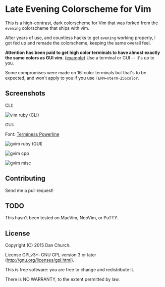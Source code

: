 # Late Evening Colorscheme for Vim

This is a high-contrast, dark colorscheme for Vim that was forked from the `evening` colorscheme that ships with vim.

After years of use, and countless hacks to get `evening` working properly, I got fed up and remade the colorscheme, keeping the same overall feel.

**Attention has been paid to get high color terminals to have almost exactly the same colors as GUI vim.** ([example](#screenshots)) Use a terminal or GUI -- it's up to you.

Some compromises were made on 16-color terminals but that's to be expected, and won't apply to you if you use `TERM=xterm-256color`.

## Screenshots

CLI:

![vim ruby (CLI)](/../flair/screenshots/cli-ruby.png)

GUI:

Font: [Terminess Powerline](//github.com/powerline/fonts)

![gvim ruby (GUI)](/../flair/screenshots/ruby.png)

![gvim cpp](/../flair/screenshots/cpp.png)

![gvim misc](/../flair/screenshots/cmd+wildmenu.png)

## Contributing

Send me a pull request!

## TODO

This hasn't been tested on MacVim, NeoVim, or PuTTY.

## License

Copyright (C) 2015 Dan Church.

License GPLv3+: GNU GPL version 3 or later (http://gnu.org/licenses/gpl.html).

This is free software: you are free to change and redistribute it.

There is NO WARRANTY, to the extent permitted by law.
